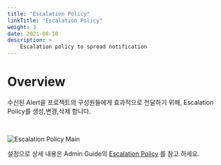 ```yaml
---
title: "Escalation Policy"
linkTitle: "Escalation Policy"
weight: 3
date: 2021-08-10
description: >
    Escalation policy to spread notification
---
```



# Overview
수신된 Alert을 프로젝트의 구성원들에게 효과적으로 전달하기 위해, Escalation Policy를 생성,변경,삭제 합니다.

<br>

![Escalation Policy Main](/docs/guides/user_guide/monitoring/alert_manager/escalation_policy_img/escalation_policy_img_01.png)

설정으로 상세 내용은 Admin Guide의 [Escalation Policy](/ko/docs/guides/admin_guide/monitoring/alert_manager/escalation-policy/) 를 참고 하세요.



